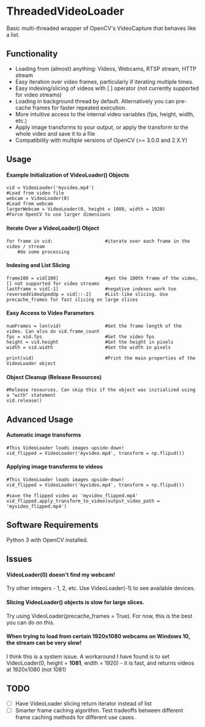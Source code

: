 # ThreadedVideoLoader
Basic multi-threaded wrapper of OpenCV's VideoCapture that behaves like a list.

## Functionality
* Loading from (almost) anything: Videos, Webcams, RTSP stream, HTTP stream
* Easy iteration over video frames, particularly if iterating multiple times.
* Easy indexing/slicing of videos with [ ] operator (not currently supported for video streams)
* Loading in background thread by default. Alternatively you can pre-cache frames for faster repeated execution.
* More intuitive access to the internal video variables (fps, height, width, etc.)
* Apply image transforms to your output, or apply the transform to the whole video and save it to a file
* Compatibility with multiple versions of OpenCV (>= 3.0.0 and 2.X.Y)

## Usage

#### Example Initialization of VideoLoader() Objects
    vid = VideoLoader('myvideo.mp4')                                                #Load from video file
    webcam = VideoLoader(0)                                                         #Load from webcam
    largerWebcam = VideoLoader(0, height = 1080, width = 1920)                      #Force OpenCV to use larger dimensions

#### Iterate Over a VideoLoader() Object
    for frame in vid:                   #iterate over each frame in the video / stream
        #do some processing
    
#### Indexing and List Slicing
    frame100 = vid[100]                 #get the 100th frame of the video, [] not supported for video streams
    lastFrame = vid[-1]                 #negative indexes work too
    reversedVideoSpedUp = vid[::-2]     #List-like slicing. Use precache_frames for fast slicing on large slices

#### Easy Access to Video Parameters
    numFrames = len(vid)                #Get the frame length of the video. Can also do vid.frame_count
    fps = vid.fps                       #Get the video fps
    height = vid.height                 #Get the height in pixels
    width = vid.width                   #Get the width in pixels

    print(vid)                          #Print the main properties of the VideoLoader object

#### Object Cleanup (Release Resources)
    #Release resources. Can skip this if the object was initialized using a "with" statement
    vid.release()

## Advanced Usage
#### Automatic image transforms
    #This VideoLoader loads images upside-down!
    vid_flipped = VideoLoader('myvideo.mp4', transform = np.flipud())

#### Applying image transforms to videos
    #This VideoLoader loads images upside-down!
    vid_flipped = VideoLoader('myvideo.mp4', transform = np.flipud())
    
    #save the flipped video as 'myvideo_flipped.mp4'
    vid_flipped.apply_transform_to_video(output_video_path = 'myvideo_flipped.mp4')
    
## Software Requirements
Python 3 with OpenCV installed.

## Issues
#### VideoLoader(0) doesn't find my webcam!
Try other integers - 1, 2, etc. Use VideoLoader(-1) to see available devices.

#### Slicing VideoLoader() objects is slow for large slices.
Try using VideoLoader(precache_frames = True). For now, this is the best you can do on this.

#### When trying to load from certain 1920x1080 webcams on Windows 10, the stream can be very slow!
I think this is a system issue. A workaround I have found is to set VideoLoader(0, height = **1081**, width = 1920) - it is fast, and returns videos at 1920x1080 (not 1081)

## TODO
- [ ] Have VideoLoader slicing return iterator instead of list
- [ ] Smarter frame caching algorithm. Test tradeoffs between different frame caching methods for different use cases.
